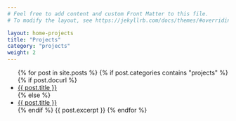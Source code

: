 ```yaml
---
# Feel free to add content and custom Front Matter to this file.
# To modify the layout, see https://jekyllrb.com/docs/themes/#overriding-theme-defaults

layout: home-projects
title: "Projects"
category: "projects"
weight: 2
---
```

<ul>
  {% for post in site.posts %}
  {% if post.categories contains "projects" %}
    {% if post.docurl %}
      <li><a href="{{ site.baseurl }}{{ post.docurl }}">{{ post.title }}</a></li>
    {% else %}
      <li><a href="{{ site.baseurl }}{{ post.url }}">{{ post.title }}</a></li>
    {% endif %}
    {{ post.excerpt }}
  {% endfor %}
</ul>